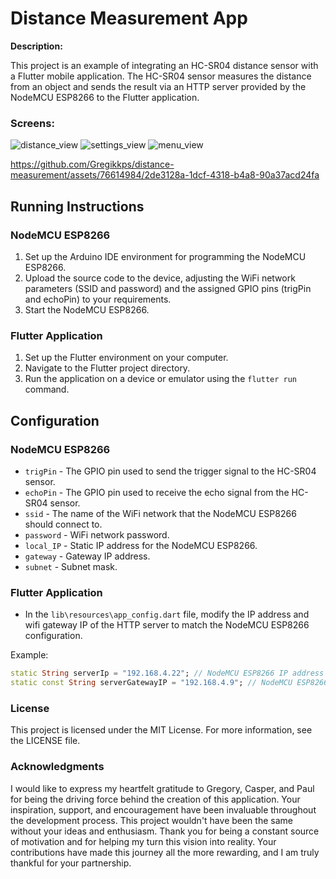 # Distance Measurement App


**Description:**

This project is an example of integrating an HC-SR04 distance sensor with a Flutter mobile application. The HC-SR04 sensor measures the distance from an object and sends the result via an HTTP server provided by the NodeMCU ESP8266 to the Flutter application.

### Screens:

![distance_view](https://github.com/Gregikkps/distance-measurement/assets/76614984/2e74aa07-613d-4374-9d4f-d9e334af6136)
![settings_view](https://github.com/Gregikkps/distance-measurement/assets/76614984/1e8156d1-9658-48ce-8b88-9c67551e640c)
![menu_view](https://github.com/Gregikkps/distance-measurement/assets/76614984/efd066d5-6c1b-45de-9991-e604f275b66b)


https://github.com/Gregikkps/distance-measurement/assets/76614984/2de3128a-1dcf-4318-b4a8-90a37acd24fa





## Running Instructions

### NodeMCU ESP8266

1. Set up the Arduino IDE environment for programming the NodeMCU ESP8266.
2. Upload the source code to the device, adjusting the WiFi network parameters (SSID and password) and the assigned GPIO pins (trigPin and echoPin) to your requirements.
3. Start the NodeMCU ESP8266.

### Flutter Application

1. Set up the Flutter environment on your computer.
2. Navigate to the Flutter project directory.
3. Run the application on a device or emulator using the `flutter run` command.

## Configuration

### NodeMCU ESP8266

- `trigPin` - The GPIO pin used to send the trigger signal to the HC-SR04 sensor.
- `echoPin` - The GPIO pin used to receive the echo signal from the HC-SR04 sensor.
- `ssid` - The name of the WiFi network that the NodeMCU ESP8266 should connect to.
- `password` - WiFi network password.
- `local_IP` - Static IP address for the NodeMCU ESP8266.
- `gateway` - Gateway IP address.
- `subnet` - Subnet mask.

### Flutter Application

- In the `lib\resources\app_config.dart` file, modify the IP address and wifi gateway IP of the HTTP server to match the NodeMCU ESP8266 configuration.

Example:

```dart
static String serverIp = "192.168.4.22"; // NodeMCU ESP8266 IP address
static const String serverGatewayIP = "192.168.4.9"; // NodeMCU ESP8266 HTTP serverGatewayIP address
```

### License
This project is licensed under the MIT License. For more information, see the LICENSE file.

### Acknowledgments
I would like to express my heartfelt gratitude to Gregory, Casper, and Paul for being the driving force behind the creation of this application. Your inspiration, support, and encouragement have been invaluable throughout the development process. This project wouldn't have been the same without your ideas and enthusiasm. Thank you for being a constant source of motivation and for helping my turn this vision into reality. Your contributions have made this journey all the more rewarding, and I am truly thankful for your partnership.
